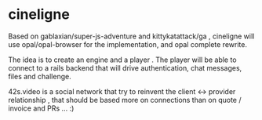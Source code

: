 # cineligne
Based on gablaxian/super-js-adventure and kittykatattack/ga , cineligne will use opal/opal-browser for the implementation, and opal complete rewrite.

The idea is to create an engine and a player . The player will be able to connect to a rails backend that will drive authentication, chat messages, files and challenge.

42s.video is a social network that try to reinvent the client <-> provider relationship , that should be based more on connections than on quote / invoice and PRs ... :)
